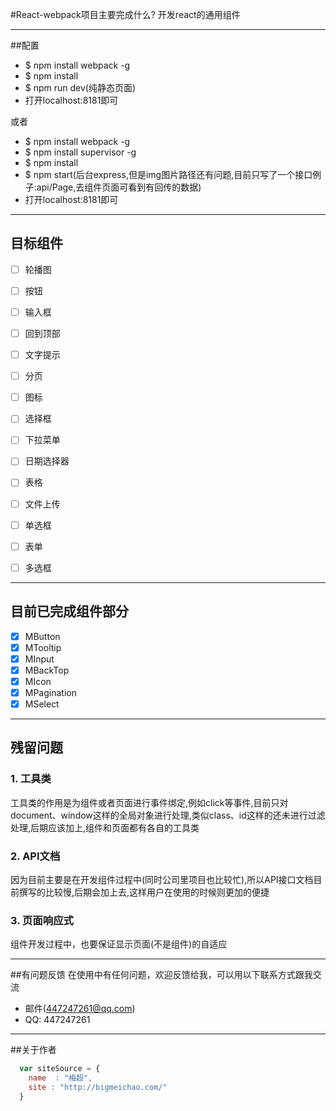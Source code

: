 #React-webpack项目主要完成什么?
开发react的通用组件

---

##配置

* $ npm install webpack -g
* $ npm install
* $ npm run dev(纯静态页面)
* 打开localhost:8181即可

或者

* $ npm install webpack -g
* $ npm install supervisor -g
* $ npm install
* $ npm start(后台express,但是img图片路径还有问题,目前只写了一个接口例子:api/Page,去组件页面可看到有回传的数据)
* 打开localhost:8181即可

---

## 目标组件

- [ ] 轮播图
- [ ] 按钮
- [ ] 输入框
- [ ] 回到顶部
- [ ] 文字提示
- [ ] 分页
- [ ] 图标
- [ ] 选择框
- [ ] 下拉菜单
- [ ] 日期选择器
- [ ] 表格
- [ ] 文件上传
- [ ] 单选框
- [ ] 表单
- [ ] 多选框


---

## 目前已完成组件部分
- [x] MButton
- [x] MTooltip
- [x] MInput
- [x] MBackTop
- [x] MIcon
- [x] MPagination
- [x] MSelect

---


## 残留问题

### 1. 工具类

工具类的作用是为组件或者页面进行事件绑定,例如click等事件,目前只对 document、window这样的全局对象进行处理,类似class、id这样的还未进行过滤处理,后期应该加上,组件和页面都有各自的工具类


### 2. API文档

因为目前主要是在开发组件过程中(同时公司里项目也比较忙),所以API接口文档目前撰写的比较慢,后期会加上去,这样用户在使用的时候则更加的便捷


### 3. 页面响应式

组件开发过程中，也要保证显示页面(不是组件)的自适应


---

##有问题反馈
在使用中有任何问题，欢迎反馈给我，可以用以下联系方式跟我交流

* 邮件(447247261@qq.com)
* QQ: 447247261

---

##关于作者

```javascript
  var siteSource = {
    name  : "梅超",
    site : "http://bigmeichao.com/"
  }
```